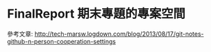 # FinalReport 期末專題的專案空間

參考文章: http://tech-marsw.logdown.com/blog/2013/08/17/git-notes-github-n-person-cooperation-settings

